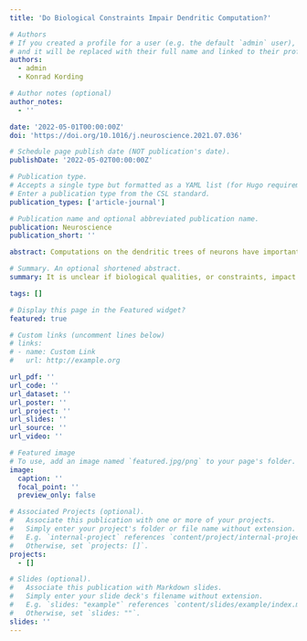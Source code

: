 ```yaml
---
title: 'Do Biological Constraints Impair Dendritic Computation?'

# Authors
# If you created a profile for a user (e.g. the default `admin` user), write the username (folder name) here
# and it will be replaced with their full name and linked to their profile.
authors:
  - admin
  - Konrad Kording

# Author notes (optional)
author_notes:
  - ''

date: '2022-05-01T00:00:00Z'
doi: 'https://doi.org/10.1016/j.neuroscience.2021.07.036'

# Schedule page publish date (NOT publication's date).
publishDate: '2022-05-02T00:00:00Z'

# Publication type.
# Accepts a single type but formatted as a YAML list (for Hugo requirements).
# Enter a publication type from the CSL standard.
publication_types: ['article-journal']

# Publication name and optional abbreviated publication name.
publication: Neuroscience
publication_short: ''

abstract: Computations on the dendritic trees of neurons have important constraints. Voltage dependent conductances in dendrites are not similar to arbitrary direct-current generation, they are the basis for dendritic nonlinearities and they do not allow converting positive currents into negative currents. While it has been speculated that the dendritic tree of a neuron can be seen as a multi-layer neural network and it has been shown that such an architecture could be computationally strong, we do not know if that computational strength is preserved under these biological constraints. Here we simulate models of dendritic computation with and without these constraints. We find that dendritic model performance on interesting machine learning tasks is not hurt by these constraints but may benefit from them. Our results suggest that single real dendritic trees may be able to learn a surprisingly broad range of tasks.

# Summary. An optional shortened abstract.
summary: It is unclear if biological qualities, or constraints, impact a learning and computing neuron model positively, negatively, or at all. We simulate models with and without these constraints. We find models with a combination of biological constraints can outperform models with isolated introduced constraints. Qualitative dendritic properties may contribute inductive biases to neuron models that learn and compute.

tags: []

# Display this page in the Featured widget?
featured: true

# Custom links (uncomment lines below)
# links:
# - name: Custom Link
#   url: http://example.org

url_pdf: ''
url_code: ''
url_dataset: ''
url_poster: ''
url_project: ''
url_slides: ''
url_source: ''
url_video: ''

# Featured image
# To use, add an image named `featured.jpg/png` to your page's folder.
image:
  caption: ''
  focal_point: ''
  preview_only: false

# Associated Projects (optional).
#   Associate this publication with one or more of your projects.
#   Simply enter your project's folder or file name without extension.
#   E.g. `internal-project` references `content/project/internal-project/index.md`.
#   Otherwise, set `projects: []`.
projects:
  - []

# Slides (optional).
#   Associate this publication with Markdown slides.
#   Simply enter your slide deck's filename without extension.
#   E.g. `slides: "example"` references `content/slides/example/index.md`.
#   Otherwise, set `slides: ""`.
slides: ''
---
```


